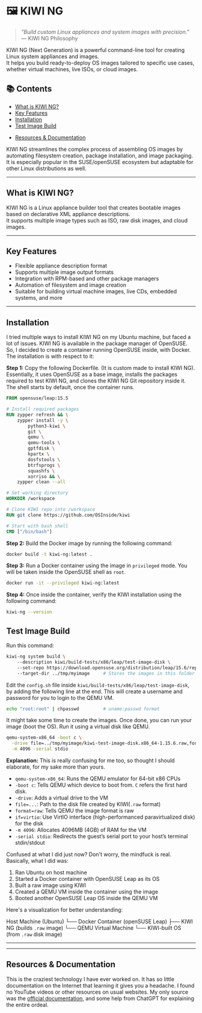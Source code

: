 # 🖼️ KIWI NG

> _"Build custom Linux appliances and system images with precision."_ — KIWI NG Philosophy

KIWI NG (Next Generation) is a powerful command-line tool for creating Linux system appliances and images.  
It helps you build ready-to-deploy OS images tailored to specific use cases, whether virtual machines, live ISOs, or cloud images.

## 📚 Contents

- [What is KIWI NG?](#what-is-kiwi-ng)
- [Key Features](#key-features)
- [Installation](#installation)
- [Test Image Build](#test-image-build)
<!-- - [Basic Workflow](#basic-workflow)
- [Appliance Descriptions](#appliance-descriptions)
- [Building Images](#building-images)
- [Supported Image Types](#supported-image-types)
- [Useful Commands](#useful-commands) -->
- [Resources & Documentation](#resources--documentation)

KIWI NG streamlines the complex process of assembling OS images by automating filesystem creation, package installation, and image packaging.  
It is especially popular in the SUSE/openSUSE ecosystem but adaptable for other Linux distributions as well.

---

## What is KIWI NG?

KIWI NG is a Linux appliance builder tool that creates bootable images based on declarative XML appliance descriptions.  
It supports multiple image types such as ISO, raw disk images, and cloud images.

---

## Key Features

- Flexible appliance description format
- Supports multiple image output formats
- Integration with RPM-based and other package managers
- Automation of filesystem and image creation
- Suitable for building virtual machine images, live CDs, embedded systems, and more

---

## Installation

I tried multiple ways to install KIWI NG on my Ubuntu machine, but faced a lot of issues. KIWI NG is available in the package manager of OpenSUSE. So, I decided to create a container running OpenSUSE inside, with Docker. The installation is with respect to it:

**Step 1:** Copy the following Dockerfile. (It is custom made to install KIWI NG). Essentially, it uses OpenSUSE as a base image, installs the packages required to test KIWI NG, and clones the KIWI NG Git repository inside it. The shell starts by default, once the container runs.

```Dockerfile
FROM opensuse/leap:15.5

# Install required packages
RUN zypper refresh && \
    zypper install -y \
        python3-kiwi \
        git \
        qemu \
        qemu-tools \
        gptfdisk \
        kpartx \
        dosfstools \
        btrfsprogs \
        squashfs \
        xorriso && \
    zypper clean --all

# Set working directory
WORKDIR /workspace

# Clone KIWI repo into /workspace
RUN git clone https://github.com/OSInside/kiwi

# Start with bash shell
CMD ["/bin/bash"]

```

**Step 2:** Build the Docker image by running the following command:

```bash
docker build -t kiwi-ng:latest .
```

**Step 3:** Run a Docker container using the image in `privileged` mode. You will be taken inside the OpenSUSE shell as `root`.

```bash
docker run -it --privileged kiwi-ng:latest
```

**Step 4:** Once inside the container, verify the KIWI installation using the following command:

```bash
kiwi-ng --version
```

## Test Image Build

Run this command:

```bash
kiwi-ng system build \                                  
    --description kiwi/build-tests/x86/leap/test-image-disk \           # Build from this description
    --set-repo https://download.opensuse.org/distribution/leap/15.6/repo/oss \      # Overrides the default repo
    --target-dir ../tmp/myimage     # Stores the images in this folder

```

Edit the `config.sh` file inside `kiwi/build-tests/x86/leap/test-image-disk`, by adding the following line at the end. This will create a username and password for you to login to the QEMU VM.

```bash
echo "root:root" | chpasswd         # uname:passwd format 

```

It might take some time to create the images. Once done, you can run your image (boot the OS). Run it using a virtual disk like QEMU.

```bash
qemu-system-x86_64 -boot c \
  -drive file=../tmp/myimage/kiwi-test-image-disk.x86_64-1.15.6.raw,format=raw,if=virtio \
  -m 4096 -serial stdio

```

**Explanation:**
This is really confusing for me too, so thought I should elaborate, for my sake more than yours.

- `qemu-system-x86_64`: Runs the QEMU emulator for 64-bit x86 CPUs
- `-boot c`: Tells QEMU which device to boot from. `C` refers the first hard disk.
- `-drive`: Adds a virtual drive to the VM
- `file=...`: Path to the disk file created by KIWI(`.raw` format)
- `format=raw`: Tells QEMU the image format is raw
- `if=virtio`: Use VirtIO interface (high-performanced paravirtualized disk) for the disk
- `-m 4096`: Allocates 4096MB (4GB) of RAM for the VM
- `-serial stdio`: Redirects the guest’s serial port to your host’s terminal stdin/stdout

Confused at what I did just now? Don't worry, the mindfuck is real. Basically, what I did was:

1. Ran Ubuntu on host machine
2. Started a Docker container with OpenSUSE Leap as its OS
3. Built a raw image using KIWI
4. Created a QEMU VM inside the container using the image
5. Booted another OpenSUSE Leap OS inside the QEMU VM

Here's a visualization for better understanding:

Host Machine (Ubuntu)
└── Docker Container (openSUSE Leap)
    ├── KIWI NG (builds `.raw` image)
    └── QEMU Virtual Machine
        └── KIWI-built OS (from `.raw` disk image)

---

---

## Resources & Documentation

This is the craziest technology I have ever worked on. It has so little documentation on the Internet that learning it gives you a headache. I found no YouTube videos or other resources on usual websites. My only source was the [official documentation](https://osinside.github.io/kiwi/index.html), and some help from ChatGPT for explaining the entire ordeal.
